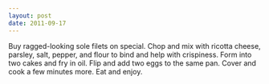 ```yaml
---
layout: post
date: 2011-09-17
---
```


Buy ragged-looking sole filets on special. Chop and mix with ricotta cheese, parsley, salt, pepper, and flour to bind and help with crispiness. Form into two cakes and fry in oil. Flip and add two eggs to the same pan. Cover and cook a few minutes more. Eat and enjoy.
